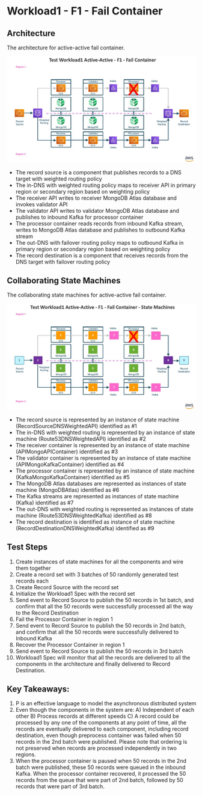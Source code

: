 # Workload1 - F1 - Fail Container

## Architecture

The architecture for active-active fail container.

![Workload1 Transaction Process System - F1 - Fail Container!](images/TestWorkload1F1.jpg)

* The record source is a component that publishes records to a DNS target with weighted routing policy
* The in-DNS with weighted routing policy maps to receiver API in primary region or secondary region based on weighting policy
* The receiver API writes to receiver MongoDB Atlas database and invokes validator API
* The validator API writes to validator MongoDB Atlas database and publishes to inbound Kafka for processor container
* The processor container reads records from inbound Kafka stream, writes to MongoDB Atlas database and publishes to outbound Kafka stream
* The out-DNS with failover routing policy maps to outbound Kafka in primary region or secondary region based on weighting policy
* The record destination is a component that receives records from the DNS target with failover routing policy

## Collaborating State Machines

The collaborating state machines for active-active fail container.

![Workload1 Transaction Process System - F1 - Fail Container - State Machines!](images/TestWorkload1F1StateMachines.jpg)

* The record source is represented by an instance of state machine (RecordSourceDNSWeightedAPI) identified as #1
* The in-DNS with weighted routing is represented by an instance of state machine (Route53DNSWeightedAPI) identified as #2
* The receiver container is represented by an instance of state machine (APIMongoAPIContainer) identified as #3
* The validator container is represented by an instance of state machine (APIMongoKafkaContainer) identified as #4
* The processor container is represented by an instance of state machine (KafkaMongoKafkaContainer) identified as #5
* The MongoDB Atlas databases are represented as instances of state machine (MongoDBAtlas) identified as #6
* The Kafka streams are represented as instances of state machine (Kafka) identified as #7
* The out-DNS with weighted routing is represented as instances of state machine (Route53DNSWeightedKafka) identified as #8
* The record destination is identified as instance of state machine (RecordDestinationDNSWeightedKafka) identified as #9

## Test Steps

1. Create instances of state machines for all the components and wire them together
2. Create a record set with 3 batches of 50 randomly generated test records each
3. Create Record Source with the record set
4. Initialize the Workload1 Spec with the record set
5. Send event to Record Source to publish the 50 records in 1st batch, and confirm that all the 50 records were successfully processed all the way to the Record Destination
6. Fail the Processor Container in region 1
7. Send event to Record Source to publish the 50 records in 2nd batch, and confirm that all the 50 records were successfully delivered to Inbound Kafka
8. Recover the Processor Container in region 1
9. Send event to Record Source to publish the 50 records in 3rd batch
10. Workload1 Spec will monitor that all the records are delivered to all the components in the architecture and finally delivered to Record Destination.

## Key Takeaways:

1. P is an effective language to model the asynchronous distributed system
2. Even though the components in the system are: A) Independent of each other B) Process records at different speeds C) A record could be processed by any one of the components at any point of time, all the records are eventually delivered to each component, including record destination, even though preprocess container was failed when 50 records in the 2nd batch were published. Please note that ordering is not preserved when records are processed independently in two regions.
3. When the processor container is paused when 50 records in the 2nd batch were published, these 50 records were queued in the inbound Kafka. When the processor container recovered, it processed the 50 records from the queue that were part of 2nd batch, followed by 50 records that were part of 3rd batch.